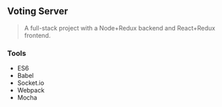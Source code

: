 ## Voting Server

> A full-stack project with a Node+Redux backend and React+Redux frontend.  

### Tools

- ES6
- Babel
- Socket.io
- Webpack
- Mocha
